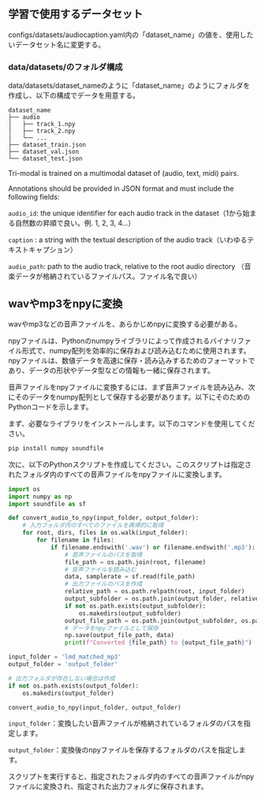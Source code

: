 ## 学習で使用するデータセット

configs/datasets/audiocaption.yaml内の「dataset_name」の値を、使用したいデータセット名に変更する。

### data/datasets/のフォルダ構成

data/datasets/dataset_nameのように「dataset_name」のようにフォルダを作成し、以下の構成でデータを用意する。

```
dataset_name
├── audio            
│   ├── track_1.npy
│   ├── track_2.npy
|   └── ...
├── dataset_train.json    
├── dataset_val.json    
└── dataset_test.json
```

Tri-modal is trained on a multimodal dataset of (audio, text, midi) pairs. 

Annotations should be provided in JSON format and must include the following fields:

```audio_id```:     the unique identifier for each audio track in the dataset（1から始まる自然数の昇順で良い。例. 1, 2, 3, 4...）

```caption``` :     a string with the textual description of the audio track（いわゆるテキストキャプション） 

```audio_path```:   path to the audio track, relative to the root audio directory （音楽データが格納されているファイルパス。ファイル名で良い）

## wavやmp3をnpyに変換

wavやmp3などの音声ファイルを、あらかじめnpyに変換する必要がある。

npyファイルは、Pythonのnumpyライブラリによって作成されるバイナリファイル形式で、numpy配列を効率的に保存および読み込むために使用されます。npyファイルは、数値データを高速に保存・読み込みするためのフォーマットであり、データの形状やデータ型などの情報も一緒に保存されます。

音声ファイルをnpyファイルに変換するには、まず音声ファイルを読み込み、次にそのデータをnumpy配列として保存する必要があります。以下にそのためのPythonコードを示します。

まず、必要なライブラリをインストールします。以下のコマンドを使用してください。

```bash
pip install numpy soundfile
```

次に、以下のPythonスクリプトを作成してください。このスクリプトは指定されたフォルダ内のすべての音声ファイルをnpyファイルに変換します。

```python
import os
import numpy as np
import soundfile as sf

def convert_audio_to_npy(input_folder, output_folder):
    # 入力フォルダ内のすべてのファイルを再帰的に取得
    for root, dirs, files in os.walk(input_folder):
        for filename in files:
            if filename.endswith('.wav') or filename.endswith('.mp3'):
                # 音声ファイルのパスを取得
                file_path = os.path.join(root, filename)
                # 音声ファイルを読み込む
                data, samplerate = sf.read(file_path)
                # 出力ファイルのパスを作成
                relative_path = os.path.relpath(root, input_folder)
                output_subfolder = os.path.join(output_folder, relative_path)
                if not os.path.exists(output_subfolder):
                    os.makedirs(output_subfolder)
                output_file_path = os.path.join(output_subfolder, os.path.splitext(filename)[0] + '.npy')
                # データをnpyファイルとして保存
                np.save(output_file_path, data)
                print(f"Converted {file_path} to {output_file_path}")

input_folder = 'lmd_matched_mp3'
output_folder = 'output_folder'

# 出力フォルダが存在しない場合は作成
if not os.path.exists(output_folder):
    os.makedirs(output_folder)

convert_audio_to_npy(input_folder, output_folder)
```

```input_folder```：変換したい音声ファイルが格納されているフォルダのパスを指定します。

```output_folder```：変換後のnpyファイルを保存するフォルダのパスを指定します。

スクリプトを実行すると、指定されたフォルダ内のすべての音声ファイルがnpyファイルに変換され、指定された出力フォルダに保存されます。